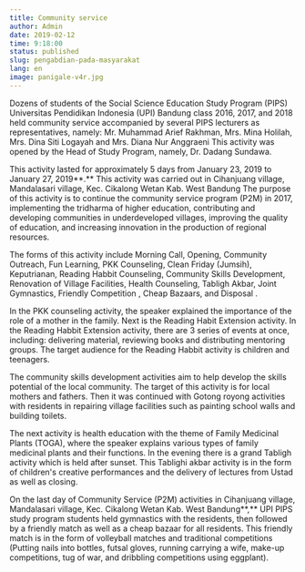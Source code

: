 ```yaml
---
title: Community service
author: Admin
date: 2019-02-12
time: 9:18:00
status: published
slug: pengabdian-pada-masyarakat
lang: en
image: panigale-v4r.jpg
---
```


Dozens of students of the Social Science Education Study Program (PIPS) Universitas Pendidikan Indonesia (UPI) Bandung class 2016, 2017, and 2018 held community service accompanied by several PIPS lecturers as representatives, namely: Mr. Muhammad Arief Rakhman, Mrs. Mina Holilah, Mrs. Dina Siti Logayah and Mrs. Diana Nur Anggraeni This activity was opened by the Head of Study Program, namely, Dr. Dadang Sundawa.

This activity lasted for approximately 5 days from January 23, 2019 to January 27, 2019**.** This activity was carried out in Cihanjuang village, Mandalasari village, Kec. Cikalong Wetan Kab. West Bandung The purpose of this activity is to continue the community service program (P2M) in 2017, implementing the tridharma of higher education, contributing and developing communities in underdeveloped villages, improving the quality of education, and increasing innovation in the production of regional resources.

The forms of this activity include Morning Call, Opening, Community Outreach, Fun Learning, PKK Counseling, Clean Friday (Jumsih), Keputrianan, Reading Habbit Counseling, Community Skills Development, Renovation of Village Facilities, Health Counseling, Tabligh Akbar, Joint Gymnastics, Friendly Competition , Cheap Bazaars, and Disposal .

In the PKK counseling activity, the speaker explained the importance of the role of a mother in the family. Next is the Reading Habit Extension activity. In the Reading Habbit Extension activity, there are 3 series of events at once, including: delivering material, reviewing books and distributing mentoring groups. The target audience for the Reading Habbit activity is children and teenagers.

The community skills development activities aim to help develop the skills potential of the local community. The target of this activity is for local mothers and fathers. Then it was continued with Gotong royong activities with residents in repairing village facilities such as painting school walls and building toilets.

The next activity is health education with the theme of Family Medicinal Plants (TOGA), where the speaker explains various types of family medicinal plants and their functions. In the evening there is a grand Tabligh activity which is held after sunset. This Tablighi akbar activity is in the form of children's creative performances and the delivery of lectures from Ustad as well as closing.

On the last day of Community Service (P2M) activities in Cihanjuang village, Mandalasari village, Kec. Cikalong Wetan Kab. West Bandung**,** UPI PIPS study program students held gymnastics with the residents, then followed by a friendly match as well as a cheap bazaar for all residents. This friendly match is in the form of volleyball matches and traditional competitions (Putting nails into bottles, futsal gloves, running carrying a wife, make-up competitions, tug of war, and dribbling competitions using eggplant).